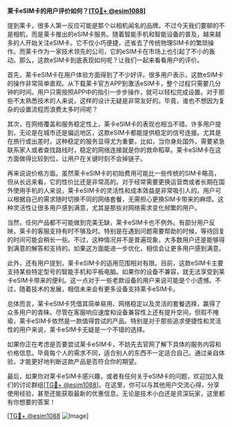 **莱卡eSIM卡的用户评价如何？[[TG💪+ @esim1088](https://t.me/s/esim1088)]**

提到莱卡，很多人第一反应可能是那个以相机闻名的品牌。不过今天我们要聊的不是相机，而是莱卡推出的eSIM卡服务。随着智能手机和智能设备的普及，越来越多的人开始关注eSIM卡。它不仅小巧便捷，还省去了传统物理SIM卡的繁琐操作。而莱卡作为一家技术领先的公司，它的eSIM卡在市场上也引起了不小的轰动。那么，这款eSIM卡到底表现如何呢？让我们一起来看看用户的评价。

首先，莱卡eSIM卡在用户体验方面得到了不少好评。很多用户表示，这款eSIM卡的操作非常简单直观。从下载莱卡官方APP到激活eSIM卡，整个过程只需要几分钟的时间。用户只需按照APP中的指引一步步操作，就可以轻松完成设置。对于那些不太熟悉技术的人来说，这样的设计无疑是非常友好的。毕竟，谁也不想因为复杂的设置流程而浪费太多时间呢？

其次，在网络覆盖和服务稳定性上，莱卡eSIM卡的表现也相当不错。许多用户提到，无论是在城市还是偏远地区，这款eSIM卡都能提供稳定的信号连接。尤其是在旅行或出差时，这种稳定的服务显得尤为重要。比如，当你身处国外，需要紧急联系家人或者查找路线时，稳定的网络连接就是你的救命稻草。莱卡eSIM卡在这方面做得比较到位，让用户在关键时刻不会掉链子。

再来说说价格方面。虽然莱卡eSIM卡的初始费用可能比一些传统的SIM卡略高，但从长远来看，它的性价比还是非常高的。对于经常需要更换运营商或者长期在国外使用手机的人来说，莱卡eSIM卡的灵活性和成本效益是非常吸引人的。用户可以根据自己的需求随时切换不同的网络套餐，无需担心更换SIM卡带来的麻烦。这种灵活性让很多用户感到满意，尤其是那些对网络需求变化频繁的用户。

当然，任何产品都不可能做到完美无缺，莱卡eSIM卡也不例外。有部分用户反映，莱卡的客服支持有时不够及时。特别是在遇到问题需要帮助的时候，等待回复的时间可能会稍长一些。不过，这种情况并不是普遍现象，大多数用户还是能够得到满意的解答和支持的。如果这方面能进一步优化，相信会让更多用户感到满意。

此外，还有用户提到，莱卡eSIM卡的适用范围相对有限。目前，这款eSIM卡主要支持某些特定型号的智能手机和平板电脑。如果你的设备不兼容，就无法享受到莱卡eSIM卡带来的便利。这一点对于一些老款设备的用户来说可能是个小遗憾。不过，随着技术的发展，相信未来会有更多设备支持莱卡eSIM卡。

总体而言，莱卡eSIM卡凭借其简单易用、网络稳定以及灵活的套餐选择，赢得了众多用户的青睐。尽管在客服响应速度和设备兼容性上还有提升空间，但瑕不掩瑜，莱卡eSIM卡依然是一款值得尝试的产品。特别是对于那些追求便捷性和灵活性的用户来说，莱卡eSIM卡无疑是一个不错的选择。

如果你正在考虑是否要尝试莱卡eSIM卡，不妨先去官网了解下具体的服务内容和价格信息。毕竟每个人的需求不同，适合别人的东西不一定适合自己。通过亲自体验，才能更好地判断这款产品是否符合你的期望。

最后，如果你对莱卡eSIM卡感兴趣，或者有任何关于eSIM卡的问题，欢迎加入我们的讨论群组[[TG💪+ @esim1088](https://t.me/s/esim1088)]。在这里，你可以与其他用户交流心得，分享使用经验，甚至还能获取最新的优惠信息。无论是技术小白还是资深玩家，这里都有你想要的答案！

[[TG💪+ @esim1088](https://t.me/s/esim1088) ![Image](https://i.postimg.cc/4NQfJmqS/Snipaste-2025-05-13-00-14-12.png)]